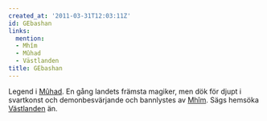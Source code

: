 ```yaml
---
created_at: '2011-03-31T12:03:11Z'
id: GEbashan
links:
  mention:
  - Mhîm
  - Mûhad
  - Västlanden
title: GEbashan
---
```


Legend i [Mûhad]. En gång landets främsta magiker, men dök för djupt i svartkonst och
demonbesvärjande och bannlystes av [Mhîm]. Sägs hemsöka [Västlanden] än.

  [Mûhad]: Mûhad
  [Mhîm]: Mhîm
  [Västlanden]: Västlanden
